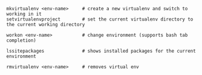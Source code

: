     mkvirtualenv <env-name>     # create a new virtualenv and switch to working in it
    setvirtualenvproject        # set the current virtualenv directory to the current working directory
 
    workon <env-name>           # change environment (supports bash tab completion)

    lssitepackages              # shows installed packages for the current environment

    rmvirtualenv <env-name>     # removes virtual env
